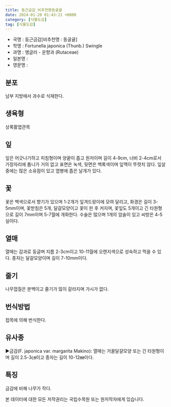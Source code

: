 ```yaml
---
title: 둥근금감_비추천명동굴귤
date: 2024-01-20 01:43:21 +0800
category: [식물도감]
tag: [식물도감]
---
```




- 국명 : 둥근금감[비추천명 : 동굴귤]
- 학명 : Fortunella japonica (Thunb.) Swingle
- 과명 : 앵글러 - 운향과 (Rutaceae)
- 일본명 : 
- 영문명 : 


## 분포
남부 지방에서 과수로 식재한다.
## 생육형
상록활엽관목
## 잎
잎은 어긋나기하고 피침형이며 양끝이 좁고 원저이며 길이 4-9cm, 너비 2-4cm로서 가장자리에 톱니가 거의 없고 표면은 녹색, 뒷면은 백록색이며 잎맥이 뚜렷치 않다. 잎살 중에는 많은 소유점이 있고 엽병에 좁은 날개가 있다.
## 꽃
꽃은 백색으로서 향기가 있으며 1-2개가 잎겨드랑이에 모여 달리고, 화경은 길이 3-5mm이며, 꽃받침은 5개, 달걀모양이고 꽃이 핀 후 커지며, 꽃잎도 5개이고 긴 타원형으로 길이 7mm이며 5-7월에 개화한다. 수술은 많으며 1개의 암술이 있고 씨방은 4-5실이다.
## 열매
열매는 감과로 둥글며 지름 2-3cm이고 10-11월에 오렌지색으로 성숙하고 먹을 수 있다. 종자는 달걀모양이며 길이 7-10mm이다.
## 줄기
나무껍질은 분백이고 줄기가 많이 갈라지며 가시가 없다.
## 번식방법
접목에 의해 번식한다.
## 유사종
▶금감(F. japonica var. margarita Makino): 열매는 거꿀달걀모양 또는 긴 타원형이며 길이 2.5-3㎝이고 종자는 길이 10-12㎜이다.
## 특징
금감에 비해 나무가 작다.






본 데이터에 대한 모든 저작권리는 국립수목원 또는 원저작자에게 있습니다.
